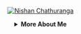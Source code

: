<p align="center"> 
    <a href="https://github.com/nishanc">
        <img src="https://raw.githubusercontent.com/nishanc/nishanc/master/animation-header.gif" alt="Nishan Chathuranga">
    </a>
</p>
<details align="center">
 <summary><b>More About Me</b><br></summary>
   <div>
     <p align="center">
       Specialized in Systems Design • Social Innovation • Cloud • ML and curruntly working as a Software Engineer at <a href="https://github.com/99xt">99xt</a>. Visit my <a href="https://nishanc.github.io">portfolio</a> for more information.
       <br><hr>Deplores fakes, Drinks water, Protests regularly, Votes patriots, Concerned environmentalist, Restless, Refuses to be stereotyped, Eats fire, Values friendship honesty and loyalty more than anything.
     </p>
   </div>
   <p align="center"> 
           <a href="https://twitter.com/Nishan_CW">
        <img align="" alt="Nishan's Twitter" width="22px" src="https://cdn.jsdelivr.net/npm/simple-icons@v3/icons/twitter.svg" />
      </a>
      <a href="https://www.linkedin.com/in/nishanchathuranga">
        <img align="" alt="Nishan's Linkdein" width="22px" src="https://cdn.jsdelivr.net/npm/simple-icons@v3/icons/linkedin.svg" />
      </a>
      <a href="https://github.com/nishanc">
        <img align="" alt="Nishan's Github" width="22px" src="https://cdn.jsdelivr.net/npm/simple-icons@v3/icons/github.svg" />
      </a>
      <a href="https://www.instagram.com/nishan_cw">
        <img align="" alt="Nishan's Instagram" width="22px" src="https://cdn.jsdelivr.net/npm/simple-icons@v3/icons/instagram.svg" />
      </a>
      <a href="https://www.facebook.com/Nishan.C.Wickramarathna">
        <img align="" alt="Nishan's Facebook" width="22px" src="https://cdn.jsdelivr.net/npm/simple-icons@v3/icons/facebook.svg" />
      </a>
      <a href="https://medium.com/@nishancw">
        <img align="" alt="Nishan's Medium" width="22px" src="https://cdn.jsdelivr.net/npm/simple-icons@v3/icons/medium.svg" />
      </a>
   </p>
   <div>
     <p align="center">
       <img src="https://github-readme-stats.vercel.app/api?username=nishanc&&show_icons=true&theme=radical&line_height=27&v=5" alt="My GitHub Stats" />
       <br/>  
     </p>
     <p align="center"> 
     Languages I use

  ![C](https://img.shields.io/badge/-CSharp-000000?style=flat&logo=c%2B%2B)
  ![C++](https://img.shields.io/badge/-C++-000000?style=flat&logo=c%2B%2B)
  ![HTML5](https://img.shields.io/badge/-HTML5-000000?style=flat&logo=html5)
  ![Java](https://img.shields.io/badge/-Java-000000?style=flat&logo=java)
  ![JavaScript](https://img.shields.io/badge/-JavaScript-000000?style=flat&logo=javascript)
  ![Python](https://img.shields.io/badge/-Python-000000?style=flat&logo=python)
  ![TypeScript](https://img.shields.io/badge/-TypeScript-000000?style=flat&logo=typescript)
  ![SQL](https://img.shields.io/badge/-SQL-000000?style=flat&logo=postgresql)
     </p>
     <p align="center">
        <a href="https://github.com/nishanc">
         <img align="center" src="https://github-readme-stats.vercel.app/api/top-langs/?username=nishanc" />
         </a>
     </p>
     <hr>
     <p align="center"> 

![Profile Views](https://komarev.com/ghpvc/?username=nishanc&label=PROFILE+VIEWS&color=brightgreen&style=flat)
     </p>

   </div>
   <p align="center"> 
      <a href="https://www.buymeacoffee.com/nishanc">
          <img src="https://raw.githubusercontent.com/nishanc/halocline/master/images/button_yellow.png" alt="Donate" width="130">
      </a>
   </p>
 </details>